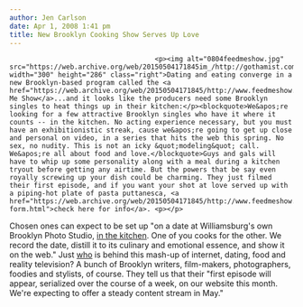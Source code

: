 ```yaml
---
author: Jen Carlson
date: Apr 1, 2008 1:41 pm
title: New Brooklyn Cooking Show Serves Up Love
---
```


	
										<p><img alt="0804feedmeshow.jpg" src="https://web.archive.org/web/20150504171845im_/http://gothamist.com/attachments/arts_jen/0804feedmeshow.jpg" width="300" height="286" class="right">Dating and eating converge in a new Brooklyn-based program called the <a href="https://web.archive.org/web/20150504171845/http://www.feedmeshow.com/">Feed Me Show</a>...and it looks like the producers need some Brooklyn singles to heat things up in their kitchen:</p><blockquote>We&apos;re looking for a few attractive Brooklyn singles who have it where it counts -- in the kitchen. No acting experience necessary, but you must have an exhibitionistic streak, cause we&apos;re going to get up close and personal on video, in a series that hits the web this spring. No sex, no nudity. This is not an icky &quot;modeling&quot; call. We&apos;re all about food and love.</blockquote>Guys and gals will have to whip up some personality along with a meal during a kitchen tryout before getting any airtime. But the powers that be say even royally screwing up your dish could be charming. They just filmed their first episode, and if you want your shot at love served up with a piping-hot plate of pasta puttanesca, <a href="https://web.archive.org/web/20150504171845/http://www.feedmeshow.com/upload-form.html">check here for info</a>. <p></p>

<p>Chosen ones can expect to be set up &quot;on a date at Williamsburg&apos;s own Brooklyn Photo Studio, <a href="https://web.archive.org/web/20150504171845/http://www.feedmeshow.com/the-kitchen.html">in the kitchen</a>. One of you cooks for the other. We record the date, distill it to its culinary and emotional essence, and show it on the web.&quot; Just <a href="https://web.archive.org/web/20150504171845/http://www.feedmeshow.com/who-we-are.html">who</a> is behind this mash-up of internet, dating, food and reality television? A bunch of Brooklyn writers, film-makers, photographers, foodies and stylists, of course. They tell us that their &quot;first episode will appear, serialized over the course of a week, on our website this month. We&apos;re expecting to offer a steady content stream in May.&quot;</p>					
										
									
				